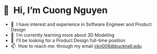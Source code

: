 <h1>👋&nbsp; Hi, I’m Cuong Nguyen</h1>

- 👀&nbsp; I have interest and experience in Software Engineer and Product Design
- 🌱&nbsp; I’m currently learning more about 3D Modeling
- 💞️&nbsp; I’ll be looking for a Product Design full-time position
- 📫&nbsp; How to reach me: through my email ckn006@bucknell.edu

<!---
nkcuong2761/nkcuong2761 is a ✨ special ✨ repository because its `README.md` (this file) appears on your GitHub profile.
You can click the Preview link to take a look at your changes.
--->
